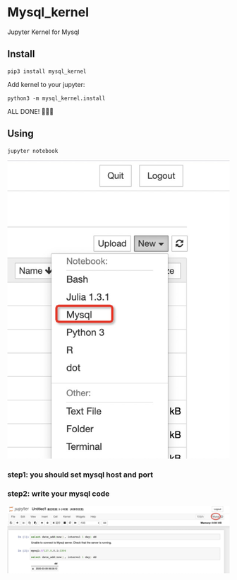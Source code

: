 # Mysql_kernel
Jupyter Kernel for Mysql

## Install

```
pip3 install mysql_kernel
```

Add kernel to your jupyter:

```
python3 -m mysql_kernel.install
```

ALL DONE! 🎉🎉🎉

## Using

```
jupyter notebook
```
![](image/mysql1.png)

### step1: you should set mysql host and port

### step2: write your mysql code
![](image/mysql2.png)
